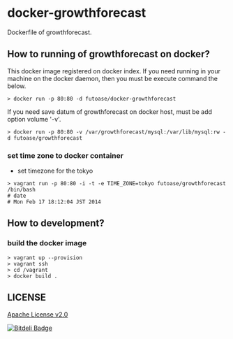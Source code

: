 docker-growthforecast
=====================

Dockerfile of growthforecast.

How to running of growthforecast on docker?
-------------------------------------------

This docker image registered on docker index.
If you need running in your machine on the docker daemon, then you must be execute command the  below.

```
> docker run -p 80:80 -d futoase/docker-growthforecast 
```

If you need save datum of growthforecast on docker host, must be add option volume '-v'.

```
> docker run -p 80:80 -v /var/growthforecast/mysql:/var/lib/mysql:rw -d futoase/growthforecast
```

### set time zone to docker container

- set timezone for the tokyo

```
> vagrant run -p 80:80 -i -t -e TIME_ZONE=tokyo futoase/growthforecast /bin/bash
# date
# Mon Feb 17 18:12:04 JST 2014
```

How to development?
--------------------

### build the docker image

```
> vagrant up --provision
> vagrant ssh
> cd /vagrant
> docker build .
```

LICENSE
-------

[Apache License v2.0](http://www.apache.org/licenses/LICENSE-2.0)

[![Bitdeli Badge](https://d2weczhvl823v0.cloudfront.net/futoase/docker-growthforecast/trend.png)](https://bitdeli.com/free "Bitdeli Badge")
